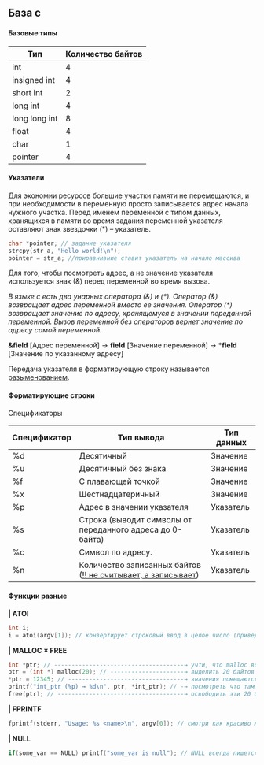 ## База c

#### Базовые типы

| Тип           | Количество байтов |
| ------------- | ----------------- |
| int           | 4                 |
| insigned int  | 4                 |
| short int     | 2                 |
| long int      | 4                 |
| long long int | 8                 |
| float         | 4                 |
| char          | 1                 |
| pointer       | 4                 |


#### Указатели

Для экономии ресурсов большие участки памяти не перемещаются, и при необходимости в переменную просто записывается адрес начала нужного участка. Перед именем переменной с типом данных, хранящихся в памяти во время задания переменной указателя оставляют знак звездочки (*) – указатель.

```c
char *pointer; // задание указателя
strcpy(str_a, "Hello world!\n");
pointer = str_a; //приравнивние ставит указатель на начало массива
```

Для того, чтобы посмотреть адрес, а не значение указателя используется знак (&) перед переменной во время вызова.

*В языке c есть два унарных оператора (&) и (\*).  Оператор (&) возвращает адрес переменной вместо ее значения. Оператор (\*) возвращает значение по адресу, хранящемуся в значении переданной переменной. Вызов переменной без операторов вернет значение по адресу самой переменной.*

**&field** [Адрес переменной] → **field** [Значение переменной] → ***field** [Значение по указанному адресу]

Передача указателя в форматирующую строку называется <u>разыменованием</u>.

#### Форматирующие строки

Спецификаторы

| Спецификатор | Тип вывода                                                   | Тип данных |
| :----------- | ------------------------------------------------------------ | ---------- |
| %d           | Десятичный                                                   | Значение   |
| %u           | Десятичный без знака                                         | Значение   |
| %f           | С плавающей точкой                                           | Значение   |
| %x           | Шестнадцатеричный                                            | Значение   |
| %p           | Адрес в значении указателя                                   | Указатель  |
| %s           | Строка (выводит символы от переданного адреса до 0-байта)    | Указатель  |
| %c           | Символ по адресу.                                            | Указатель  |
| %n           | Количество записанных байтов (<u>!! не считывает, а записывает</u>) | Указатель  |



#### Функции разные

**|	ATOI**

```c
int i;
i = atoi(argv[1]); // конвертирует строковый ввод в целое число (приведение типов не так сработает)
```

**|	MALLOC × FREE**

```c
int *ptr; // -------------------------------------→ учти, что malloc возвращает только (void *)
ptr = (int *) malloc(20); // ---------------------→ выделить 20 байтов в куче и указать на них с помощью указателя ptr
*ptr = 12345; // ---------------------------------→ значения помещаются через оператор (*)
printf("int_ptr (%p) → %d\n", ptr, *int_ptr); // -→ посмотреть что там находится
free(ptr); // ------------------------------------→ освободить эти 20 байтов
```

**|	FPRINTF**

```c
fprintf(stderr, "Usage: %s <name>\n", argv[0]); // смотри как красиво можно делать
```

**| NULL**

```c
if(some_var == NULL) printf("some_var is null"); // NULL всегда пишется капсом
```

